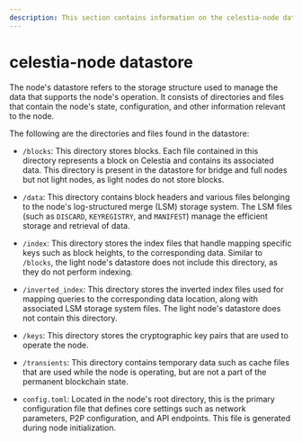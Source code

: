 ```yaml
---
description: This section contains information on the celestia-node datastore and its contents.
---
```


# celestia-node datastore

The node's datastore refers to the storage structure
used to manage the data that supports the node's operation.
It consists of directories and files that contain the node's state,
configuration, and other information relevant to the node.

The following are the directories and files found in the datastore:

- `/blocks`: This directory stores blocks. Each file contained in this directory
  represents a block on Celestia and contains its associated data. This directory is present in the datastore for bridge and full nodes but not light nodes, as light nodes do not store blocks.

- `/data`: This directory contains block headers and various files belonging to the node's log-structured merge (LSM) storage system. The LSM files (such as `DISCARD`, `KEYREGISTRY`, and `MANIFEST`) manage the efficient storage and retrieval of data.

- `/index`: This directory stores the index files that handle mapping specific keys such as block heights, to the corresponding data. Similar to `/blocks`, the light node's datastore does not include this directory, as they do not perform indexing.

- `/inverted_index`: This directory stores the inverted index files used for mapping queries to the corresponding data location, along with associated LSM storage system files. The light node's datastore does not contain this directory.
- `/keys`: This directory stores the cryptographic key pairs that are used to operate the node.

- `/transients`: This directory contains temporary data such as cache files
  that are used while the node is operating, but are not a part of the permanent blockchain state.

- `config.toml`: Located in the node's root directory, this is the primary configuration file that defines core settings such as network parameters, P2P configuration, and API endpoints. This file is generated during node initialization.
